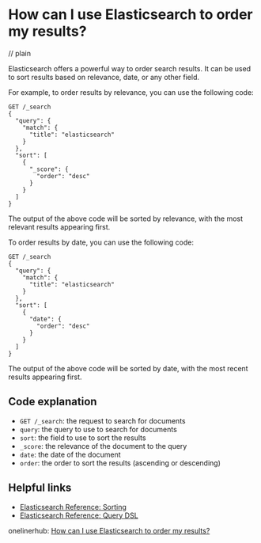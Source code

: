 # How can I use Elasticsearch to order my results?
// plain

Elasticsearch offers a powerful way to order search results. It can be used to sort results based on relevance, date, or any other field.

For example, to order results by relevance, you can use the following code:
```
GET /_search
{
  "query": {
    "match": {
      "title": "elasticsearch"
    }
  },
  "sort": [
    {
      "_score": {
        "order": "desc"
      }
    }
  ]
}
```
The output of the above code will be sorted by relevance, with the most relevant results appearing first.

To order results by date, you can use the following code:
```
GET /_search
{
  "query": {
    "match": {
      "title": "elasticsearch"
    }
  },
  "sort": [
    {
      "date": {
        "order": "desc"
      }
    }
  ]
}
```
The output of the above code will be sorted by date, with the most recent results appearing first.

## Code explanation

- `GET /_search`: the request to search for documents
- `query`: the query to use to search for documents
- `sort`: the field to use to sort the results
- `_score`: the relevance of the document to the query
- `date`: the date of the document
- `order`: the order to sort the results (ascending or descending)

## Helpful links
- [Elasticsearch Reference: Sorting](https://www.elastic.co/guide/en/elasticsearch/reference/current/search-request-sort.html)
- [Elasticsearch Reference: Query DSL](https://www.elastic.co/guide/en/elasticsearch/reference/current/query-dsl.html)

onelinerhub: [How can I use Elasticsearch to order my results?](https://onelinerhub.com/elasticsearch/how-can-i-use-elasticsearch-to-order-my-results)